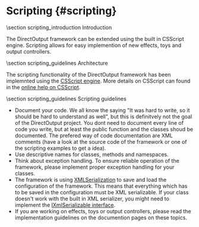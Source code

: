 ﻿Scripting {#scripting}
==========

\section scripting_introduction Introduction 

The DirectOutput framework can be extended using the built in CSScript engine. Scripting allows for easy implemention of new effects, toys and output controllers.

\section scripting_guidelines Architecture

The scripting functionality of the DirectOutput framework has been implemnted using the <a target="_blank" href="http://www.csscript.net/index.html">CSScript engine</a>. More details on CSScript can found in the <a target="_blank" href="http://www.csscript.net/help/Online/index.html">online help on CSScript</a>.


\section scripting_guidelines Scripting guidelines

- Document your code. We all know the saying "It was hard to write, so it should be hard to understand as well", but this is definitvely not the goal of the DirectOutput project. You dont need to document every line of code you write, but at least the public function and the classes shoud be documented. The prefered way of code documentation are XML comments (have a look at the source code of the framework or one of the scripting examples to get a idea).
- Use descriptive names for classes, methods and namespaces.
- Think about exception handling. To ensure reliable operation of the framework, please implement proper exception handling for your classes.
- The framework is using <a target="_blank" href="http://support.microsoft.com/kb/815813/en-us">XMLSerialization</a> to save and load the configuration of the framework. This means that everything which has to be saved in the configuration must be XML serializable. If your class doesn't work with the built in XML serializer, you might need to implement the <a href="http://msdn.microsoft.com/en-us/library/system.xml.serialization.ixmlserializable.aspx">IXmlSerializable interface</a>.
- If you are working on effects, toys or output controllers, please read the implementation guidelines on the documention pages on these topics.

 






